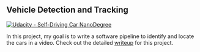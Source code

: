 ## Vehicle Detection and Tracking
[![Udacity - Self-Driving Car NanoDegree](https://s3.amazonaws.com/udacity-sdc/github/shield-carnd.svg)](http://www.udacity.com/drive)

In this project, my goal is to write a software pipeline to identify and locate the cars in a video.
Check out the detailed [writeup](./writeup_vehicle_detection.md) for this project.
